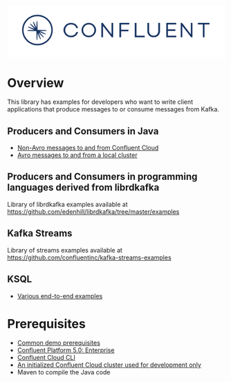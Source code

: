 ![image](../images/confluent-logo-300-2.png)

# Overview

This library has examples for developers who want to write client applications that produce messages to or consume messages from Kafka.

## Producers and Consumers in Java

* [Non-Avro messages to and from Confluent Cloud](cloud/README.md)
* [Avro messages to and from a local cluster](avro/README.md)

## Producers and Consumers in programming languages derived from librdkafka

Library of librdkafka examples available at https://github.com/edenhill/librdkafka/tree/master/examples

## Kafka Streams

Library of streams examples available at https://github.com/confluentinc/kafka-streams-examples

## KSQL

* [Various end-to-end examples](https://github.com/confluentinc/quickstart-demos)

# Prerequisites

* [Common demo prerequisites](https://github.com/confluentinc/quickstart-demos#prerequisites)
* [Confluent Platform 5.0: Enterprise](https://www.confluent.io/download/)
* [Confluent Cloud CLI](https://docs.confluent.io/current/cloud-quickstart.html#step-2-install-ccloud-cli)
* [An initialized Confluent Cloud cluster used for development only](https://confluent.cloud)
* Maven to compile the Java code
